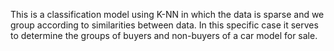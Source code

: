 This is a classification model using K-NN in which the data is sparse and we group according to similarities between data. In this specific case it serves to determine the groups of buyers and non-buyers of a car model for sale.

